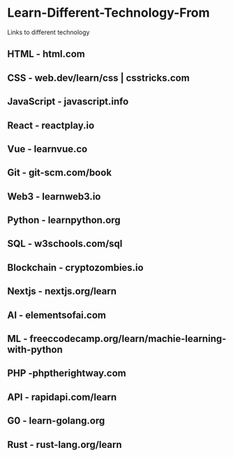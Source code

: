 # Learn-Different-Technology-From
Links to different technology

## HTML - html.com
## CSS - web.dev/learn/css  | csstricks.com
## JavaScript - javascript.info
## React - reactplay.io
## Vue - learnvue.co
## Git - git-scm.com/book
## Web3 - learnweb3.io
## Python - learnpython.org
## SQL - w3schools.com/sql
## Blockchain - cryptozombies.io
## Nextjs - nextjs.org/learn
## AI - elementsofai.com
## ML - freeccodecamp.org/learn/machie-learning-with-python
## PHP -phptherightway.com
## API - rapidapi.com/learn
## G0 - learn-golang.org
## Rust - rust-lang.org/learn
